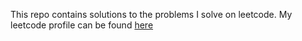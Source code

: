 This repo contains solutions to the problems I solve on leetcode. My leetcode profile can be found [here](https://leetcode.com/KhizarAmin/)